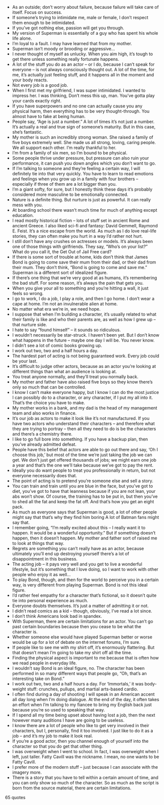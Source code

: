  - As an outside; don’t worry about failure, because failure will take care of itself. Focus on success.
 - If someone’s trying to intimidate me, male or female, I don’t respect them enough to be intimidated.
 - If you’ve got nothing else, passion will get you through.
 - My version of Superman is essentially of a guy who has spent his whole life alone.
 - I’m loyal to a fault. I may have learned that from my mother.
 - Superman isn’t moody or brooding or aggressive...
 - I never thought of myself as unlucky. When you aim high, it’s tough to get there unless something really fortunate happens.
 - A lot of the stuff you do as an actor – or I do, because I can’t speak for everyone – is not always consciously thought out. A lot of the time, for me, it’s actually just feeling stuff, and it happens all in the moment and your body reacts.
 - Not every job is a good job.
 - When I first met my girlfriend, I was super intimidated. I wanted to impress her. I was thinking, Don’t mess this up, man. You’ve gotta play your cards exactly right.
 - If you have superpowers and no one can actually cause you any physical harm, then everything has to be very thought-through. You almost have to fake at being human.
 - People say, “Age is just a number.” A lot of times it’s not just a number. It’s actually a real and true sign of someone’s maturity. But in this case, she’s fantastic.
 - My mother is such an incredibly strong woman. She raised a family of five boys extremely well. She made us all strong, loving, caring people. We all support each other. I’m really thankful to her.
 - I’m from a family of six men, so I’m bound to be physical.
 - Some people thrive under pressure, but pressure can also ruin your performance, it can push you down angles which you don’t want to go.
 - If I’m talking to someone and they’re feeling a certain way, I will definitely tie into that very quickly. You have to learn to read emotions and feelings when you grow up in a family with four brothers – especially if three of them are a lot bigger than you.
 - I’m a giant softy, for sure, but I honestly think these days it’s probably considered more masculine to be emotionally connected.
 - Nature is a definite thing. But nurture is just as powerful. It can really mess with you.
 - At boarding school there wasn’t much time for much of anything except education.
 - I read mostly historical fiction – lots of stuff set in ancient Rome and ancient Greece. I also liked sci-fi and fantasy: David Gemmell, Raymond E. Feist. It’s a nice escape from the world. As much as I do love real-life stories, they can often make you hurt in a way I’d rather not hurt.
 - I still don’t have any crushes on actresses or models. It’s always been one of those things with girlfriends. They say, “Who’s on your list?” What do you call it, the Get Out of Jail Free card?
 - If there is some sort of trouble at home, kids don’t think that James Bond is going to come save their mum from their dad, or their dad from their mum. They don’t think, “Bond is going to come and save me.” Superman is a different sort of idealized figure.
 - If there’s one thing that we’re very good at as humans, it’s remembering the bad stuff. For some reason, it’s always the pain that gets you.
 - When you give your all to something and you’re hitting a wall, it just feels so wrong.
 - I go to work, I do a job, I play a role, and then I go home. I don’t wear a cape at home. I’m not an invulnerable alien at home.
 - No matter what era we’re in, we need hope.
 - I suppose that when I’m building a character, it’s usually related to what their family is like and who their parents are, as well as how I grew up – that nurture side.
 - I hate to say “found himself” – it sounds so ridiculous.
 - I wouldn’t necessarily be star-struck. I haven’t been yet. But I don’t know what happens in the future – maybe one day I will be. You never know.
 - I didn’t see a lot of comic books growing up.
 - I work out two, two and a half hours a day.
 - The hardest part of acting is not being guaranteed work. Every job could be your last.
 - It’s difficult to judge other actors, because as an actor you’re looking at different things than what an audience is looking at.
 - You treat anyone normally, and they’ll treat you normally back.
 - My mother and father have also raised five boys so they know there’s only so much that can be controlled.
 - I know I can’t make everyone happy, but I know I can do the most justice I can possibly do to a character, or any character, if I put my all into it. That’s the choice you have to make.
 - My mother works in a bank, and my dad is the head of my management team and also works in finance.
 - It’s our job as actors to make it look like it’s not manufactured. If you have two actors who understand their characters – and therefore what they are trying to portray – then all they need to do is be the characters and there’s a chemistry there.
 - I like to go full bore into something. If you have a backup plan, then you’ve already admitted defeat.
 - People have this belief that actors are able to go out there and say, ‘Oh I choose this job,’ but most of the time we’re just taking the job we can get. We don’t just get offered thousands of jobs; we might earn one job a year and that’s the one we’ll take because we’ve got to pay the rent.
 - Ideally you do want people to treat you professionally in return, but not everyone necessarily does that.
 - The point of acting is to pretend you’re someone else and sell a story.
 - You can train and train until you are blue in the face, but you’ve got to diet, you’ve got to have that leanness because if you are not lean, your abs won’t show. Of course, the training has to be put in, but then you’ve to shed all the fat and keep the fat off. And that’s how you get an eight pack.
 - As much as everyone says that Superman is good, a lot of other people might say that that’s why they find him boring A lot of Batman fans might say that.
 - I remember going, “I’m really excited about this – I really want it to happen. It would be a wonderful opportunity.” But if something doesn’t happen, then it doesn’t happen. My mother and father sort of raised me to look at things that way.
 - Regrets are something you can’t really have as an actor, because ultimately you’ll end up destroying yourself there’s a lot of disappointment in this business.
 - The acting job – it pays very well and you get to live a wonderful lifestyle, but it’s something that I love doing, so I want to work with other people who enjoy it as well...
 - To play Bond, though, and then for the world to perceive you in a certain way, is very different from playing Superman. Bond is not this ideal figure.
 - I’d rather feel empathy for a character that’s fictional, so it doesn’t quite tie into personal experience as much.
 - Everyone doubts themselves. It’s just a matter of admitting it or not.
 - I didn’t read comics as a kid – though, obviously, I’ve read a lot since.
 - I don’t think Americans look bad in spandex.
 - With Superman, there are certain limitations for an actor. You can’t go past certain boundaries because then you cease to be what the character is.
 - Whether someone else would have played Superman better or worse would be up for a lot of debate on the internet forums, I’m sure.
 - If people like to see me with my shirt off, it’s enormously flattering. But that doesn’t mean I’m going to take my shirt off all the time.
 - Finding the physical aspect is important to me because that is often how we read people in everyday life.
 - I wouldn’t say Bond is an ideal figure, no. The character has been performed in so many different ways that people go, “Oh, that’s an interesting take on Bond.”
 - I work out two, two and a half hours a day. For ‘Immortals,’ it was body-weight stuff: crunches, pullups, and martial arts-based cardio.
 - I often find during a day of shooting I will speak in an American accent all day long when I’m doing dialogue. At the end of the day, it often takes an effort when I’m talking to my fiancee to bring my English back just because you’re so used to speaking that way.
 - If I spend all my time being upset about having lost a job, then the next however many auditions I have are going to be useless.
 - I know there are a lot of people who like to get very involved in their characters, but I, personally, find it too involved. I just like to do it as a job – and it’s my job to make it look real.
 - If you’re a good actor, then you channel enough of yourself into the character so that you do get that other thing.
 - I was overweight when I went to school. In fact, I was overweight when I left, just taller. Fatty Cavill was the nickname. I mean, no one wants to be Fatty Cavill.
 - I prefer more of the modern stuff – just because I can associate with the imagery more.
 - There is a story that you have to tell within a certain amount of time, and you can only show so much of the character. So as much as the script is born from the source material, there are certain limitations.

65 quotes